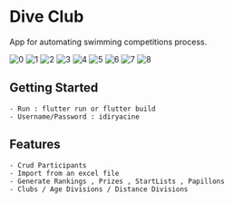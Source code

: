 # Dive Club
App for automating swimming competitions process.

![0](https://github.com/IDIRYACINE/dive-club/blob/master/preview/desktop/0.png?raw=true)
![1](https://github.com/IDIRYACINE/dive-club/blob/master/preview/desktop/1.png?raw=true)
![2](https://github.com/IDIRYACINE/dive-club/blob/master/preview/desktop/2.png?raw=true)
![3](https://github.com/IDIRYACINE/dive-club/blob/master/preview/desktop/3.png?raw=true)
![4](https://github.com/IDIRYACINE/dive-club/blob/master/preview/desktop/4.png?raw=true)
![5](https://github.com/IDIRYACINE/dive-club/blob/master/preview/desktop/5.png?raw=true)
![6](https://github.com/IDIRYACINE/dive-club/blob/master/preview/desktop/p.jpg?raw=true)
![7](https://github.com/IDIRYACINE/dive-club/blob/master/preview/desktop/s.jpg?raw=true)
![8](https://github.com/IDIRYACINE/dive-club/blob/master/preview/desktop/r.jpg?raw=true)

## Getting Started
    - Run : flutter run or flutter build 
    - Username/Password : idiryacine

## Features
    - Crud Participants
    - Import from an excel file
    - Generate Rankings , Prizes , StartLists , Papillons
    - Clubs / Age Divisions / Distance Divisions